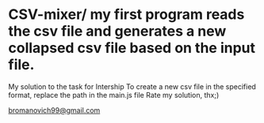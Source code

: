 # CSV-mixer/ my first program reads the csv file and generates a new collapsed csv file based on the input file.


My solution to the task for Intership
To create a new csv file in the specified format, replace the path in the main.js file
Rate my solution, thx;)

bromanovich99@gmail.com
